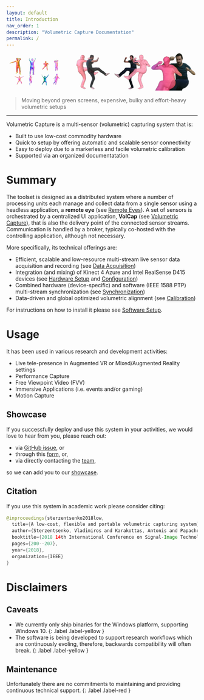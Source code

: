 ```yaml
---
layout: default
title: Introduction
nav_order: 1
description: "Volumetric Capture Documentation"
permalink: /
---
```


![Banner](assets/images/header.png)
> Moving beyond green screens, expensive, bulky and effort-heavy volumetric setups

___

Volumetric Capture is a multi-sensor (volumetric) capturing system that is:
- Built to use low-cost commodity hardware
- Quick to setup by offering automatic and scalable sensor connectivity
- Easy to deploy due to a markerless and facile volumetric calibration
- Supported via an organized documentatation

# Summary
The toolset is designed as a distributed system where a number of processing units each manage and collect data from a single sensor using a headless application, a **remote eye** (see [Remote Eyes](docs/eyes.md)). 
A set of sensors is orchestrated by a centralized UI application, **VolCap** (see [Volumetric Capture](docs/volcap.md)), that is also the delivery point of the connected sensor streams.
Communication is handled by a broker, typically co-hosted with the controlling application, although not necessary.

More specifically, its technical offerings are:
- Efficient, scalable and low-resource multi-stream live sensor data acquisition and recording (see [Data Acquisition](docs/acquisition.md))
- Integration (and mixing) of Kinect 4 Azure and Intel RealSense D415 devices (see [Hardware Setup](docs/hardware/hardware.md) and [Configuration](docs/configure.md))
- Combined hardware (device-specific) and software (IEEE 1588 PTP) multi-stream synchronization (see [Synchronization](docs/synchronization.md))
- Data-driven and global optimized volumetric alignment (see [Calibration](docs/calibration.md))

For instructions on how to install it please see [Software Setup](docs/software.md).

# Usage
It has been used in various research and development activities:
- Live tele-presence in Augmented VR or Mixed/Augmented Reality settings
- Performance Capture
- Free Viewpoint Video (FVV)
- Immersive Applications (i.e. events and/or gaming)
- Motion Capture

## Showcase
If you successfully deploy and use this system in your activities, we would love to hear from you, please reach out:
- via [GitHub issue](https://github.com/VCL3D/VolumetricCapture/issues), or
- through this [form](https://docs.google.com/forms/u/0/), or,
- via directly contacting the [team](#team),

so we can add you to our [showcase](docs/showcase.md).

## Citation
If you use this system in academic work please consider citing:
```java
@inproceedings{sterzentsenko2018low,
  title={A low-cost, flexible and portable volumetric capturing system},
  author={Sterzentsenko, Vladimiros and Karakottas, Antonis and Papachristou, Alexandros and Zioulis, Nikolaos and Doumanoglou, Alexandros and Zarpalas, Dimitrios and Daras, Petros},
  booktitle={2018 14th International Conference on Signal-Image Technology \& Internet-Based Systems (SITIS)},
  pages={200--207},
  year={2018},
  organization={IEEE}
}
```

# Disclaimers

## Caveats
- We currently only ship binaries for the Windows platform, supporting Windows 10.
{: .label .label-yellow }
- The software is being developed to support research workflows which are continuously evoling, therefore, backwards compatibility will often break.
{: .label .label-yellow }

## Maintenance
Unfortunately there are no commitments to maintaining and providing continuous technical support.
{: .label .label-red }
